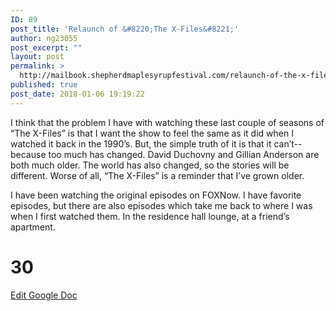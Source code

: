 ```yaml
---
ID: 89
post_title: 'Relaunch of &#8220;The X-Files&#8221;'
author: ng23055
post_excerpt: ""
layout: post
permalink: >
  http://mailbook.shepherdmaplesyrupfestival.com/relaunch-of-the-x-files
published: true
post_date: 2018-01-06 19:19:22
---
```

I think that the problem I have with watching these last couple of seasons of “The X-Files” is that I want the show to feel the same as it did when I watched it back in the 1990’s. But, the simple truth of it is that it can’t--because too much has changed. David Duchovny and Gillian Anderson are both much older. The world has also changed, so the stories will be different. Worse of all, “The X-Files” is a reminder that I’ve grown older.

I have been watching the original episodes on FOXNow. I have favorite episodes, but there are also episodes which take me back to where I was when I first watched them. In the residence hall lounge, at a friend’s apartment.

# 30 #

<a href="https://docs.google.com/document/d/1UdDKmpT8W8WB4AwFaYUavr0EUoASSo86NOxFSujnwzk/edit?usp=sharing">Edit Google Doc</a>